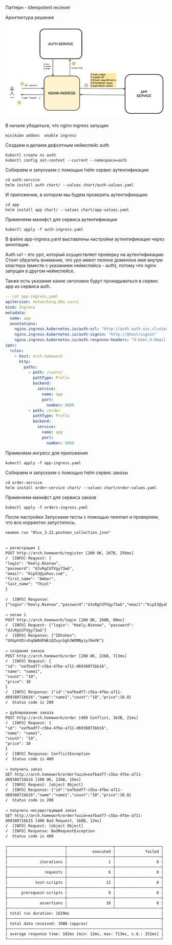 Паттерн - Idempotent reciever


Архитектура решения

![image-20200512154011363](./README.assets/image-20200512154011363.png)



В начале убедиться, что nginx ingress запущен

```
minikube addons  enable ingress
```

Создаем и делаем дефолтным неймспейс auth
```
kubectl create ns auth
kubectl config set-context --current --namespace=auth
```

Собираем и запускаем с помощью helm сервис аутентификации
```
cd auth-service
helm install auth chart/ --values chart/auth-values.yaml
```

И приложение, в котором мы будем проверять аутентификацию 
```
cd app
helm install app chart/ --values chart/app-values.yaml
```

Применяем манифст для сервиса аутентификации
```
kubectl apply -f auth-ingress.yaml
```

В файле app-ingress.yaml выставлены настройки аутентификации через аннотации.

Auth-url - это урл, который осуществляет проверку на аутентификацию 
Стоит обратить внимание, что урл имеет полное доменное имя внутри кластера (вместе с указанием неймспейса - auth), потому что nginx запущен в другом неймспейсе. 

Также есть указание какие заголовки будут прокидываться в сервис app из сервиса auth.

```yaml
-- cat app-ingress.yaml
apiVersion: networking.k8s.io/v1
kind: Ingress
metadata:
  name: app
  annotations:
    nginx.ingress.kubernetes.io/auth-url: "http://auth.auth.svc.cluster.local:9000/auth"
    nginx.ingress.kubernetes.io/auth-signin: "http://$host/signin"
    nginx.ingress.kubernetes.io/auth-response-headers: "X-User,X-Email,X-UserId,X-First-Name,X-Last-Name"
spec:
  rules:
    - host: arch.homework
      http:
        paths:
          - path: /users/
            pathType: Prefix
            backend:
              service:
                name: app
                port:
                  number: 9000
          - path: /order
            pathType: Prefix
            backend:
              service:
                name: app
                port:
                  number: 9000
```

Применяем ингресс для приложения
```
kubectl apply -f app-ingress.yaml
```

Собираем и запускаем с помощью helm сервис заказы
```
cd order-service
helm install order-service chart/ --values chart/order-values.yaml
```

Применяем манифст для сервиса закаов
```
kubectl apply -f orders-ingress.yaml
```




После настройки
Запускаем тесты с помощью newman и проверяем, что все корректно запустилось. 
```
newman run "Otus_3.22.postman_collection.json"


→ регистрация 1
POST http://arch.homework/register [200 OK, 267B, 256ms]
√  [INFO] Request: {
"login": "Keely.Nienow",
"password": "dJvRgCUfVgy73wG",
"email": "Kip53@yahoo.com",
"first_name": "Amber",
"last_name": "Thiel"
}

√  [INFO] Response: {"login":"Keely.Nienow","password":"dJvRgCUfVgy73wG","email":"Kip53@yahoo.com","first_name":"Amber","last_name":"Thiel","id":1}

→ логин 1
POST http://arch.homework/login [200 OK, 260B, 80ms]
√  [INFO] Request: {"login": "Keely.Nienow", "password": "dJvRgCUfVgy73wG"}
√  [INFO] Response: {"IDtoken": "UVGphVDrxhqGW8dFWEiQZvycGghJWOMNyzylReVK"}

→ создание заказа
POST http://arch.homework/order [200 OK, 226B, 713ms]
√  [INFO] Request: {
"id": "eafbadf7-c5ba-4fbe-a711-d6938071bb16",
"name": "name1",
"count": "10",
"price": 10
}
√  [INFO] Response: {"id":"eafbadf7-c5ba-4fbe-a711-d6938071bb16","name":"name1","count":"10","price":10.0}
√  Status code is 200

→ дублирование заказа
POST http://arch.homework/order [409 Conflict, 163B, 21ms]
√  [INFO] Request: {
"id": "eafbadf7-c5ba-4fbe-a711-d6938071bb16",
"name": "name1",
"count": "10",
"price": 10
}
√  [INFO] Response: ConflictException
√  Status code is 409

→ получить заказ
GET http://arch.homework/order?uuid=eafbadf7-c5ba-4fbe-a711-d6938071bb16 [200 OK, 226B, 15ms]
√  [INFO] Request: [object Object]
√  [INFO] Response: {"id":"eafbadf7-c5ba-4fbe-a711-d6938071bb16","name":"name1","count":"10","price":10.0}
√  Status code is 200

→ получить несуществующий заказ
GET http://arch.homework/order?uuid=eafbadf7-c5ba-4fbe-a711-d6938071bb15 [400 Bad Request, 168B, 12ms]
√  [INFO] Request: [object Object]
√  [INFO] Response: BadRequestException
√  Status code is 400

┌─────────────────────────┬────────────────────┬────────────────────┐
│                         │           executed │             failed │
├─────────────────────────┼────────────────────┼────────────────────┤
│              iterations │                  1 │                  0 │
├─────────────────────────┼────────────────────┼────────────────────┤
│                requests │                  6 │                  0 │
├─────────────────────────┼────────────────────┼────────────────────┤
│            test-scripts │                 12 │                  0 │
├─────────────────────────┼────────────────────┼────────────────────┤
│      prerequest-scripts │                  9 │                  0 │
├─────────────────────────┼────────────────────┼────────────────────┤
│              assertions │                 16 │                  0 │
├─────────────────────────┴────────────────────┴────────────────────┤
│ total run duration: 1629ms                                        │
├───────────────────────────────────────────────────────────────────┤
│ total data received: 390B (approx)                                │
├───────────────────────────────────────────────────────────────────┤
│ average response time: 182ms [min: 12ms, max: 713ms, s.d.: 251ms] │
└───────────────────────────────────────────────────────────────────┘
```